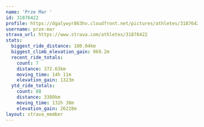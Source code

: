 ```yaml
---
name: 'Prze Mar '
id: 31876422
profile: https://dgalywyr863hv.cloudfront.net/pictures/athletes/31876422/22548952/4/large.jpg
username: prze-mar
strava_url: https://www.strava.com/athletes/31876422
stats:
  biggest_ride_distance: 180.04km
  biggest_climb_elevation_gain: 969.2m
  recent_ride_totals:
    count: 7
    distance: 372.63km
    moving_time: 14h 11m
    elevation_gain: 1323m
  ytd_ride_totals:
    count: 88
    distance: 3380km
    moving_time: 132h 38m
    elevation_gain: 26228m
layout: strava_member
--- 
```

